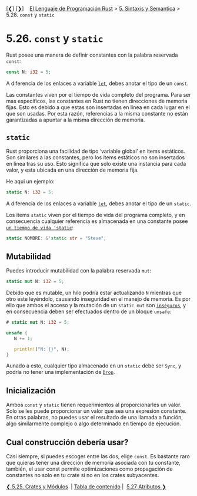 [[❮]](ch05-25-crates-and-modules.md)
[[❯]](ch05-27-attributes.md)
&nbsp;&nbsp;
[El Lenguaje de Programación Rust](_index.md) >
[5. Sintaxis y Semantica](ch05-00-syntax-and-semantics.md) >
5.28. `const` y `static`

# 5.26. `const` y `static`

Rust posee una manera de definir constantes con la palabra reservada `const`:

```rust
const N: i32 = 5;
```

A diferencia de los enlaces a variable [`let`][let], debes anotar el tipo de un
`const`.

[let]: variable-bindings.html

Las constantes viven por el tiempo de vida completo del programa. Para ser mas
específicos, las constantes en Rust no tienen direcciones de memoria fijas. Esto
es debido a que estas son insertadas en linea en cada lugar en el que son
usadas. Por esta razón, referencias a la misma constante no están garantizadas a
apuntar a la misma dirección de memoria.

## `static`

Rust proporciona una facilidad de tipo ‘variable global’ en items estáticos.
Son similares a las constantes, pero los items estáticos no son insertados en
linea tras su uso. Esto significa que solo existe una instancia para cada valor,
y esta ubicada en una dirección de memoria fija.

He aqui un ejemplo:

```rust
static N: i32 = 5;
```

A diferencia de los enlaces a variable [`let`][let], debes anotar el tipo de un
`static`.

Los items `static` viven por el tiempo de vida del programa completo, y en
consecuencia cualquier referencia es almacenada en una constante posee  [`un
tiempo de vida 'static`][lifetimes]:

```rust
static NOMBRE: &'static str = "Steve";
```

[lifetimes]: lifetimes.html

## Mutabilidad

Puedes introducir mutabilidad con la palabra reservada `mut`:

```rust
static mut N: i32 = 5;
```

Debido que es mutable, un hilo podría estar actualizando `N` mientras que otro
este leyéndolo, causando inseguridad en el manejo de memoria. Es por ello que
ambos el acceso y la mutación de un `static mut` son [`inseguros`][unsafe], y en
consecuencia deben ser efectuados dentro de un bloque `unsafe`:

```rust
# static mut N: i32 = 5;

unsafe {
   N += 1;

   println!("N: {}", N);
}
```

[unsafe]: unsafe.html

Aunado a esto, cualquier tipo almacenado en un `static` debe ser `Sync`, y
podría no tener una implementación de [`Drop`][drop].

[drop]: drop.html

## Inicialización

Ambos `const` y `static` tienen requerimientos al proporcionarles un valor. Solo
se les puede proporcionar un valor que sea una expresión constante. En otras
palabras, no puedes usar el resultado de una llamada a función, algo
similarmente complejo o algo determinado en tiempo de ejecución.

## Cual construcción debería usar?

Casi siempre, si puedes escoger entre las dos, elige `const`. Es bastante raro
que quieras tener una dirección de memoria asociada con tu constante, también,
el usar const permite optimizaciones como propagación de constantes no solo en
tu crate si no en los crates subyacentes.

[❮ 5.25. Crates y Módulos](ch05-25-crates-and-modules.md)
&nbsp;|&nbsp;[Tabla de contenido](_index.md)&nbsp;|&nbsp;
[5.27 Atributos ❯](ch05-27-attributes.md)
